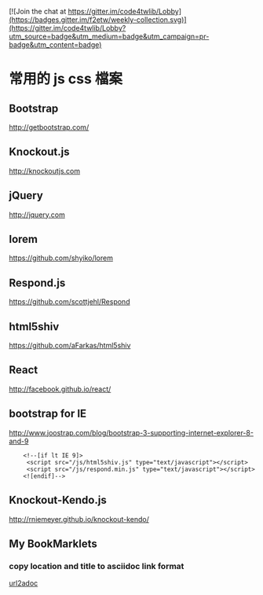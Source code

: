 [![Join the chat at https://gitter.im/code4twlib/Lobby](https://badges.gitter.im/f2etw/weekly-collection.svg)](https://gitter.im/code4twlib/Lobby?utm_source=badge&utm_medium=badge&utm_campaign=pr-badge&utm_content=badge)

# 常用的 js css 檔案

## Bootstrap
http://getbootstrap.com/

## Knockout.js
http://knockoutjs.com

## jQuery
http://jquery.com

## lorem
https://github.com/shyiko/lorem

## Respond.js
https://github.com/scottjehl/Respond

## html5shiv
https://github.com/aFarkas/html5shiv

## React
http://facebook.github.io/react/

## bootstrap for IE
http://www.joostrap.com/blog/bootstrap-3-supporting-internet-explorer-8-and-9

        <!--[if lt IE 9]>
         <script src="/js/html5shiv.js" type="text/javascript"></script>
         <script src="/js/respond.min.js" type="text/javascript"></script>
        <![endif]-->

## Knockout-Kendo.js
http://rniemeyer.github.io/knockout-kendo/

## My BookMarklets

### copy location and title to asciidoc link format

<a href="javascript:url=location.href;title=document.title;link=url+&quot;[&quot;+title+&quot;]&quot;;input=document.createElement(&quot;input&quot;);input.setAttribute(&quot;id&quot;,&quot;bottom&quot;);txt=document.createTextNode(link);input.value=link;document.body.appendChild(input);document.querySelector('#bottom').select();document.execCommand('copy');">url2adoc</a>
